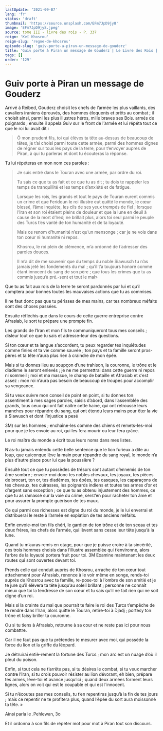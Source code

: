 ```yaml
---
lastUpdate: '2021-09-07'
lang: 'fr'
status: 'draft'
thumbnail: 'https://source.unsplash.com/EFm7JpD9jy8'
image: 'EFm7JpD9jy8.jpeg'
source: tome III - livre des rois - P. 337
reign: 'Keï Khosrou'
reign-slug: 'regne-de-khosrou'
episode-slug: 'guiv-porte-a-piran-un-message-de-gouderz'
title: 'Guiv porte à Piran un message de Gouderz | Le Livre des Rois | Shâhnâmeh'
tags: []
order: '129'
---
```


<!-- LTeX: language=fr -->

# Guiv porte à Piran un message de Gouderz

Arrivé à Reibed, Gouderz choisit les chefs de l’armée les plus vaillants, des cavaliers iraniens éprouvés, des hommes éloquents et prêts au combat ; il choisit ainsi, parmi les plus illustres héros, mille braves ses Bois. armés de poignards ; ensuite il appela Guiv sur le front de l’armée et lui répéta tout ce que le roi lui avait dit :

> Ô mon prudent fils, toi qui élèves ta tête au-dessus de beaucoup de têtes, je t’ai choisi parmi toute cette armée, parmi des hommes dignes de régner sur tous les pays de la terre, pour t’envoyer auprès de Piran, à qui tu parleras et dont tu écouteras la réponse.

Tu lui répéteras en mon nom ces paroles :

> Je suis entré dans le Touran avec une armée, par ordre du roi.
>
> Tu sais ce que tu as fait et ce que tu as dit ; tu dois te rappeler les temps de tranquillité et les temps d’anxiété et de fatigue.
>
> Lorsque les rois, les grands et tout le pays de Touran eurent commis un crime et que Feridoun le roi illustre eut quitté le monde, le cœur blessé, l’âme inquiète, les cils de ses yeux trempés de fiel ; lorsque l’Iran et son roi étaient pleins de douleur et que la lune en deuil à cause de la mort d’Iredj ne brillait plus, alors toi seul parmi le peuple des Turcs t’es vanté de ton humanité et de ta loyauté.
>
> Mais ce renom d’humanité n’est qu’un mensonge ; car je ne vois dans ton cœur ni humanité ni repos.
>
> Khosrou, le roi plein de clémence, m’a ordonné de t’adresser des paroles douces.
>
> Il m’a dit de me souvenir que du temps du noble Siawusch tu n’as jamais jeté les fondements du mal ; qu’il t’a toujours honoré comme étant innocent du sang de son père ; que tous les crimes que tu as commis jusqu’à pré.-sent et tout le mal»

Que tu as fait aux rois de la terre te seront pardonnés par lui et qu’il comptera pour bonnes toutes les mauvaises actions que tu as commises.

Il ne faut donc pas que tu périsses de mes mains, car tes nombreux méfaits sont des choses passées.

Ensuite réfléchis que dans le cours de cette guerre entreprise contre Afrasiab, le sort te prépare une prompte fin.

Les grands de l’Iran et mon fils te communiqueront tous mes conseils ; disleur tout ce que tu sais et adresse-leur des questions.

Si ton cœur et ta langue s’accordent, tu peux regarder tes inquiétudes comme finies et ta vie comme sauvée ; ton pays et ta famille seront pros-pères et ta tête n’aura plus rien à craindre de mon épée.

Mais si tu donnes lieu au soupçon d’une trahison, la couronne, le trône et le diadème le seront enlevés ; je ne me permettrai dans cette guerre ni repos ni sommeil ; moi et ma massue, le champ de bataille et Afrasiab et c’est assez : mon roi n’aura pas besoin de beaucoup de troupes pour accomplir sa vengeance.

Si tu veux suivre mon conseil de point en point, si tu donnes ton assentiment à mes sages paroles, saisis d’abord, dans l’assemblée des grands, tous ceux qui ont fait naître cette haine, qui ont retroussé leurs manches pour répandre du sang, qui ont étendu leurs mains pour ôter la vie à Siawusch et dont l’injustice a pesé

3M) sur les hommes ; enchaîne-les comme des chiens et remets-les-moi pour que je les envoie au roi, qui les fera mourir ou leur fera grâce.

Le roi maître du monde a écrit tous leurs noms dans mes listes.

N’as-tu jamais entendu cette belle sentence que le lion furieux a dite au loup, que quiconque lève la main pour répandre du sang royal, le monde n’a plus d’autre place pour lui que la poussière ?

Ensuitè tout ce que tu possèdes de trésors sont autant d’ennemis de ton âme sombre ; envoie-moi donc tes nobles chevaux, tes joyaux, tes pièces de brocart, ton or, tes diadèmes, tes épées, tes casques, les caparaçons de tes chevaux, tes cuirasses, les poignards indiens et toutes tes armes d’or et d’argent sans exception ; ce que tu as obtenu injustement des hommes, ce que tu as ramassé sur la voie du crime, serst’en pour racheter ton âme et pour assurer la prompte guérison de tes maux.

Ce qui parmi ces richesses est digne du roi du monde, je le lui enverrai et distribuerai le reste à l’armée en expiation de tes anciens méfaits.

Enfin envoie-moi ton fils chéri, le gardien de ton trône et de ton sceau et tes deux frères, les chefs de l’armée, qui lèvent sans cesse leur tête jusqu’à la lune.

Quand tu m’auras remis en otage, pour que je puisse croire à ta sincérité, ces trois hommes choisis dans l’illustre assemblée qui t’environne, alors l’arbre de la loyauté portera fruit pour toi. 3M Examine maintenant les deux routes qui sont ouvertes devant toi.

Prends celle qui conduit auprès de Khosrou, arrache de ton cœur tout attachement pour Afrasiab, renonce à le voir même en songe, rends-toi auprès de Khosrou avec ta famille, re-pose-toi à l’ombre de son amitié et je te jure qu’il élèvera ta tête jusqu’au soleil brillant ; personne ne connaît mieux que toi la tendresse de son cœur et tu sais qu’il ne fait rien qui ne soit digne d’un roi.

Mais si la crainte du mal que pourrait te faire le roi des Turcs t’empêche de te rendre dans l’Iran, alors quitte le Touran, retire-toi à Djadj ; portesy ton trône et faisy briller ta couronne.

Ou si tu tiens à Afrasiab, retourne à sa cour et ne reste pas ici pour nous combattre.

Car il ne faut pas que tu prétendes te mesurer avec moi, qui possède la force du lion et la griffe du léopard.

Je détruirai entiè-rement la fortune des Turcs ; mon arc est un nuage d’où il pleut du poison.

Enfin, si tout cela ne t’arrête pas, si tu désires le combat, si tu veux marcher contre l’Iran, si tu crois pouvoir résister au lion dévorant, eh bien, prépare tes armes, lève-toi et avance jusqu’ici ; quand deux armées forment leurs lignes, alors on voit qui est le coupable et qui est l’innocent.

Si tu n’écoutes pas mes conseils, tu t’en repentiras jusqu’à la fin de tes jours ; mais ce repentir ne te profitera plus, quand l’épée du sort aura moissonné ta tête. »

Ainsi parla le .Pehlewan, 3o

Et il ordonna à son fils de répéter mot pour mot à Piran tout son discours.
